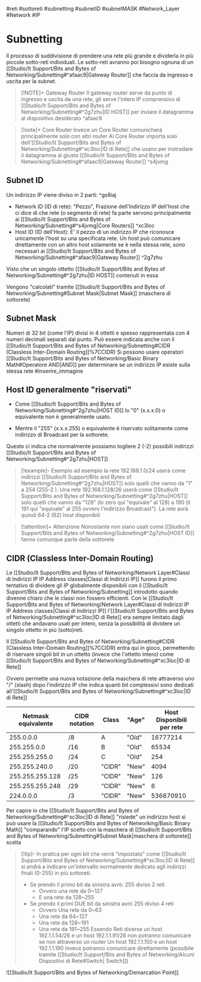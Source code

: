 #reti #sottoreti #subnetting #subnetID #subnetMASK #Network_Layer #Network #IP 

# Subnetting
Il processo di suddivisione di prendere una rete più grande e dividerla in più piccole sotto-reti individuali. Le sotto-reti  avranno poi bisogno ognuna di un [[Studio/It Support/Bits and Bytes of Networking/Subnetting#^afaac9|Gateway Router]] che faccia da ingresso e uscita per la subnet. 

>[!NOTE]+ Gateway Router
>Il gateway router serve da punto di ingresso e uscita da una rete, gli serve l'intero IP comprensivo di [[Studio/It Support/Bits and Bytes of Networking/Subnetting#^2g7zhu|ID HOST]] per inviare il datagramma al dispositivo desiderato
^afaac9

>[!note]+ Core Router
>Invece un Core Router comunicherà principalmente solo con altri router
>Ai Core Router importa solo dell'[[Studio/It Support/Bits and Bytes of Networking/Subnetting#^xc3loc|ID di Rete]] che usano per instradare il datagramma al  giusto [[Studio/It Support/Bits and Bytes of Networking/Subnetting#^afaac9|Gateway Router]] ^s4jvmg

## Subnet ID
Un indirizzo IP viene diviso in 2 parti: ^gs8iaj
- Network ID (ID di rete): "Pezzo", Frazione dell'Indirizzo IP dell'host che ci dice di che rete (o segmento di rete) fa parte servono principalmente ai [[Studio/It Support/Bits and Bytes of Networking/Subnetting#^s4jvmg|Core Routers]] ^xc3loc
- Host ID (ID dell'Host): E' il pezzo di un indirizzo IP che riconosce unicamente l'host su una specificata rete. Un host può comunicare direttamente con un altro host solamente se è nella stessa rete, sono necessari ai [[Studio/It Support/Bits and Bytes of Networking/Subnetting#^afaac9|Gateway Router]] ^2g7zhu

Visto che un singolo ottetto [[Studio/It Support/Bits and Bytes of Networking/Subnetting#^2g7zhu|ID HOST]] contenuti in essa

Vengono "calcolati" tramite [[Studio/It Support/Bits and Bytes of Networking/Subnetting#Subnet Mask|Subnet Mask]] (maschera di sottorete)

## Subnet Mask
Numeri di 32 bit (come l'IP) divisi in 4 ottetti e spesso rappresentata con 4 numeri decimali separati dal punto.
Può essere indicata anche con il [[Studio/It Support/Bits and Bytes of Networking/Subnetting#CIDR (Classless Inter-Domain Routing]]%7CCIDR)
Si possono usare operatori [[Studio/It Support/Bits and Bytes of Networking/Basic Binary Math#Operatore AND|AND]] per determinare se un indirizzo IP esiste sulla stessa rete
#inserire_immagine 

## Host ID generalmente "riservati"
- Come [[Studio/It Support/Bits and Bytes of Networking/Subnetting#^2g7zhu|HOST ID]] lo "0" (x.x.x.0) o equivalente non è generalmente usato.

- Mentre il "255" (x.x.x.255) o equivalente è riservato solitamente come indirizzo di Broadcast per la sottorete.

Questo ci indica che normalmente possiamo togliere 2 (-2) possibili indirizzi [[Studio/It Support/Bits and Bytes of Networking/Subnetting#^2g7zhu|HOST]] 
>[!example]- Esempio
ad esempio la rete 192.168.1.0/24 userà come indirizzi [[Studio/It Support/Bits and Bytes of Networking/Subnetting#^2g7zhu|HOST]] solo quelli che vanno da "1" a 254 (255-2 ).
Una rete 192.168.1.128/26 userà come [[Studio/It Support/Bits and Bytes of Networking/Subnetting#^2g7zhu|HOST]] solo quelli che vanno da "129" (lo zero qui "equivale" al 128) a 190  (il 191 qui "equivale" al 255 ovvero l'indirizzo Broadcast"). La rete avrà quindi 64-2 (62) host disponibili

>[!attention]+ Attenzione
>Nonostante non siano usati come [[Studio/It Support/Bits and Bytes of Networking/Subnetting#^2g7zhu|HOST ID]] fanno comunque parte della  sottorete


## CIDR (Classless Inter-Domain Routing)
Le [[Studio/It Support/Bits and Bytes of Networking/Network Layer#Classi di Indirizzi IP IP Address classes|Classi di Indirizzi IP]] furono il primo tentativo di dividere gli IP globalmente disponibili con il [[Studio/It Support/Bits and Bytes of Networking/Subnetting]] introdotto quando divenne chiaro che le classi non fossero efficienti. 
Con le [[Studio/It Support/Bits and Bytes of Networking/Network Layer#Classi di Indirizzi IP IP Address classes|Classi di Indirizzi IP]] l'[[Studio/It Support/Bits and Bytes of Networking/Subnetting#^xc3loc|ID di Rete]] era sempre limitato dagli ottetti che andavano usati per intero, senza la possibilità di dividere un singolo ottetto in più (sotto)reti. 

Il [[Studio/It Support/Bits and Bytes of Networking/Subnetting#CIDR (Classless Inter-Domain Routing]]%7CCIDR) entra qui in gioco, permettendo di riservare singoli bit in un ottetto (invece che l'ottetto intero) come [[Studio/It Support/Bits and Bytes of Networking/Subnetting#^xc3loc|ID di Rete]]

Ovvero permette una nuova notazione della maschera di rete attraverso uno "/" (slash) dopo l'indirizzo IP che indica quanti bit complessivi sono dedicati all'[[Studio/It Support/Bits and Bytes of Networking/Subnetting#^xc3loc|ID di Rete]]

| Netmask equivalente | CIDR notation | Class  | "Age" | Host Disponibili per rete |
| ------------------- | ------------- | ------ | ----- | ------------------------- |
| 255.0.0.0           | /8            | A      | "Old" | 16777214                  | 
| 255.255.0.0         | /16           | B      | "Old" | 65534                     |
| 255.255.255.0       | /24           | C      | "Old" | 254                       |
| 255.255.240.0       | /20           | "CIDR" | "New" | 4094                      |
| 255.255.255.128     | /25           | "CIDR" | "New" | 126                       |
| 255.255.255.248     | /29           | "CIDR" | "New" | 6                         |
| 224.0.0.0           | /3            | "CIDR" | "New" | 536870910                 |

Per capire in che [[Studio/It Support/Bits and Bytes of Networking/Subnetting#^xc3loc|ID di Rete]] "risiede" un indirizzo host si può usare la [[Studio/It Support/Bits and Bytes of Networking/Basic Binary Math]] "comparando" l'IP scelto con la maschera di [[Studio/It Support/Bits and Bytes of Networking/Subnetting#Subnet Mask|maschera di sottorete]] scelta
>[!tip]-
>In pratica per ogni bit che verrà "impostato" come [[Studio/It Support/Bits and Bytes of Networking/Subnetting#^xc3loc|ID di Rete]] si andrà a indicare un'intervallo normalmente dedicato agli indirizzi finali (0-255) in più sottoreti.
> - Se prendo il primo bit da sinistra avrò: 255 diviso 2 reti
> 	- Ovvero una rete da 0~127
> 	- E una rete da 128~255
> - Se prendo il primi DUE bit da sinistra avrò 255 diviso 4 reti
> 	- Ovvero Una rete da 0~63
> 	- Una rete da 64~127
> 	- Una rete da 128~191
> 	- Una rete da 191~255
> Essendo Reti diverse un host 192.1.1.54/26 e un host 192.1.1.91/26 non potranno comunicare se non attraverso un router
> Un host 192.1.1.150 e un host 192.1.1.190 invece potranno comunicare direttamente (possibile tramite [[Studio/It Support/Bits and Bytes of Networking/Alcuni Dispositivi di Rete#Switch| Switch]])

![[Studio/It Support/Bits and Bytes of Networking/Demarcation Point]]